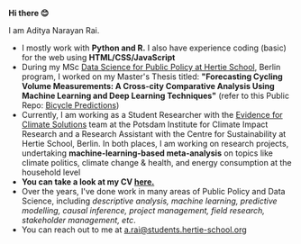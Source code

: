 **Hi there 😊**

I am Aditya Narayan Rai.

- I mostly work with **Python and R.** I also have experience coding (basic) for the web using **HTML/CSS/JavaScript**
- During my MSc [Data Science for Public Policy at Hertie School](https://www.hertie-school.org/en/mds/curriculum), Berlin program, I worked on my Master's Thesis titled: **"Forecasting Cycling Volume Measurements: A Cross-city Comparative Analysis Using Machine Learning and Deep Learning Techniques"** (refer to this Public Repo: [Bicycle Predictions](https://github.com/adityanarayan-rai/bicycle-predictions))
- Currently, I am working as a Student Researcher with the [Evidence for Climate Solutions](https://www.pik-potsdam.de/en/institute/departments/climate-economics-and-policy/research/evidence-for-climate-solutions/evidence-for-climate-solutions) team at the Potsdam Institute for Climate Impact Research and a Research Assistant with the Centre for Sustainability at Hertie School, Berlin. In both places, I am working on research projects, undertaking **machine-learning-based meta-analysis** on topics like climate politics, climate change & health, and energy consumption at the household level
- **You can take a look at my CV [here.](https://www.dropbox.com/scl/fi/br9concti02jhera8ui2q/CV_Aditya_Narayan_Rai_June2025.pdf?rlkey=ttq3zawsaeskdpx3r1z3kxcms&st=cj7iwuet&dl=0)**
- Over the years, I've done work in many areas of Public Policy and Data Science, including *descriptive analysis, machine learning, predictive modelling, causal inference, project management, field research, stakeholder management, etc*.
- You can reach out to me at a.rai@students.hertie-school.org
